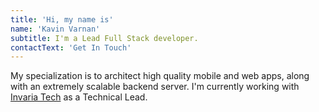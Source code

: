 ```yaml
---
title: 'Hi, my name is'
name: 'Kavin Varnan'
subtitle: I'm a Lead Full Stack developer.
contactText: 'Get In Touch'
---
```


My specialization is to architect high quality mobile and web apps, along with an extremely scalable backend server. I'm currently working with [Invaria Tech](https://www.invariatech.com/) as a Technical Lead.
